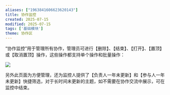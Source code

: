 ```yaml
---
aliases: ["1963841606623620143"]
title: 协作监控
created: 2025-07-15
modified: 2025-07-15
tags: ['基础模块']
theme: 协作区
---
```


“协作监控”用于管理所有协作，管理员可进行【删除】、【结束】、【打开】、【置顶】或【取消置顶】操作，这些操作都支持单个操作和批量操作：

![](25e929319eed6bdc020e18c4d1df4f69.jpg)

另外此页面为方便管理，还为监控人提供了【负责人一年未更新】和【参与人一年未更新】快捷筛选，对于长时间未更新的主题，如不需要在协作交流中展示，可在监控中结束。